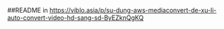 ##README in https://viblo.asia/p/su-dung-aws-mediaconvert-de-xu-li-auto-convert-video-hd-sang-sd-ByEZknQgKQ